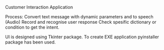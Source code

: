 Customer Interaction Application

Process:
Convert text message with dynamic parameters and to speech (Audio)
Record and recognise user response
Check spesific dictionary or condition to get the intent.

UI is designed using Tkinter package.
To create EXE application pyinstaller package has been used.
